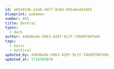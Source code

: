```yaml
---
id: a654414b-e3a8-4d77-8c0d-9d5a0a4e5455
blueprint: pokemon
number: 491
title: Darkrai
types:
  - dark
author: 4d8d6ede-5963-429f-9c2f-74b897007e0c
tags:
  - basic
  - mythical
updated_by: 4d8d6ede-5963-429f-9c2f-74b897007e0c
updated_at: 1716505070
---
```

